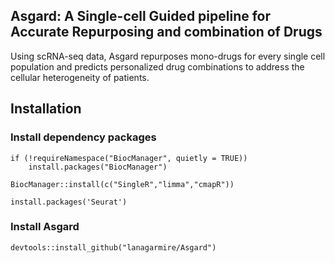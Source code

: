 ## Asgard: A Single-cell Guided pipeline for Accurate Repurposing and combination of Drugs 
Using scRNA-seq data, Asgard repurposes mono-drugs for every single cell population and predicts personalized drug combinations to address the cellular heterogeneity of patients. 
## Installation
### Install dependency packages
```
if (!requireNamespace("BiocManager", quietly = TRUE))
    install.packages("BiocManager")
    
BiocManager::install(c("SingleR","limma","cmapR"))

install.packages('Seurat')
```
### Install Asgard
```
devtools::install_github("lanagarmire/Asgard")
```
